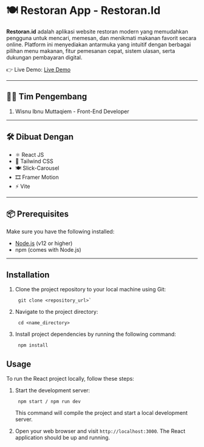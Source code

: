 # 🍽️ Restoran App - Restoran.Id

**Restoran.id** adalah aplikasi website restoran modern yang memudahkan pengguna untuk mencari, memesan, dan menikmati makanan favorit secara online. Platform ini menyediakan antarmuka yang intuitif dengan berbagai pilihan menu makanan, fitur pemesanan cepat, sistem ulasan, serta dukungan pembayaran digital.

👉 Live Demo: [Live Demo](https://makanin-id.vercel.app/)

---

## 👨‍🎓 Tim Pengembang
 
1. Wisnu Ibnu Muttaqiem  - Front-End Developer
---

## 🛠️ Dibuat Dengan

- ⚛️ React JS  
- 🎨 Tailwind CSS  
- 🍽️ Slick-Carousel   
- 🎞️ Framer Motion   
- ⚡ Vite  

---


## 📦 Prerequisites

Make sure you have the following installed:

- [Node.js](https://nodejs.org/) (v12 or higher)
- npm (comes with Node.js)

---


## Installation

1.  Clone the project repository to your local machine using Git:
    ```
     git clone <repository_url>` 
    ```
2.  Navigate to the project directory:
    
    ```
     cd <name_directory>
    ``` 
    
3.  Install project dependencies by running the following command:
    
    ``` 
     npm install
    ```  
    

## Usage

To run the React project locally, follow these steps:

1.  Start the development server:

    ``` 
     npm start / npm run dev
    ``` 
    This command will compile the project and start a local development server.
    
2.  Open your web browser and visit `http://localhost:3000`. The React application should be up and running.